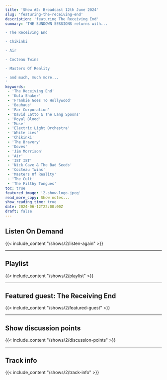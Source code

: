 ```yaml
---
title: 'Show #2: Broadcast 12th June 2024'
slug: 'featuring-the-receiving-end'
description: 'featuring The Receiving End'
summary: 'THE SUNDOWN SESSIONS returns with...

- The Receiving End

- Chikinki

- Air

- Cocteau Twins

- Masters Of Reality

- and much, much more...
'
keywords:
 - 'The Receiving End'
 - 'Kula Shaker'
 - 'Frankie Goes To Hollywood'
 - 'Bauhaus'
 - 'Far Corporation'
 - 'David Latto & The Lang Spoons'
 - 'Royal Blood'
 - 'Muse'
 - 'Electric Light Orchestra'
 - 'White Lies'
 - 'Chikinki'
 - 'The Bravery'
 - 'Doves'
 - 'Jim Morrison'
 - 'Air'
 - 'IST IST'
 - 'Nick Cave & The Bad Seeds'
 - 'Cocteau Twins'
 - 'Masters Of Reality'
 - 'The Cult'
 - 'The Filthy Tongues'
toc: true
featured_image: '2-show-logo.jpeg'
read_more_copy: Show notes...
show_reading_time: true
date: 2024-06-12T22:00:00Z
draft: false
---
```


## Listen On Demand
{{< include_content "/shows/2/listen-again" >}}

---

## Playlist
{{< include_content "/shows/2/playlist" >}}

---

## Featured guest: The Receiving End
{{< include_content "/shows/2/featured-guest" >}}

---

## Show discussion points
{{< include_content "/shows/2/discussion-points" >}}

---

## Track info
{{< include_content "/shows/2/track-info" >}}
